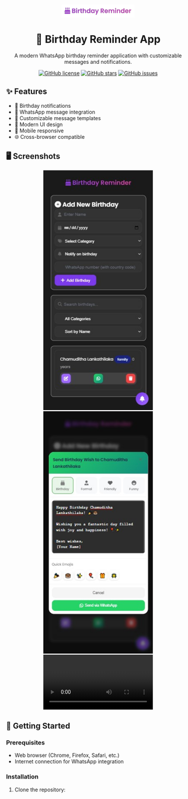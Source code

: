 <div align="center">
  <img src="images/logo (2).png" alt="Birthday Reminder Logo" width="200"/>
  
  # 🎂 Birthday Reminder App
  
  A modern WhatsApp birthday reminder application with customizable messages and notifications.
  
  [![GitHub license](https://img.shields.io/github/license/chamudithalanka/birthday-reminder)](https://github.com/chamudithalanka/birthday-reminder/blob/main/LICENSE)
  [![GitHub stars](https://img.shields.io/github/stars/chamudithalanka/birthday-reminder)](https://github.com/chamudithalanka/birthday-reminder/stargazers)
  [![GitHub issues](https://img.shields.io/github/issues/chamudithalanka/birthday-reminder)](https://github.com/chamudithalanka/birthday-reminder/issues)
</div>

## ✨ Features

- 🔔 Birthday notifications
- 💬 WhatsApp message integration
- 📝 Customizable message templates
- 🎨 Modern UI design
- 📱 Mobile responsive
- 🌐 Cross-browser compatible

## 🖥️ Screenshots

<div align="center">
  <img src="images/ss001.jpg" alt="Screenshot 1" width="300"/>
  <img src="images/ss25.jpg" alt="Screenshot 2" width="300"/>
  
  <!-- Add video below the image -->
  <video width="300" controls>
    <source src="images/demo.mp4" type="video/mp4">
    Your browser does not support the video tag.
  </video>
</div>

## 🚀 Getting Started

### Prerequisites

- Web browser (Chrome, Firefox, Safari, etc.)
- Internet connection for WhatsApp integration

### Installation

1. Clone the repository: 

